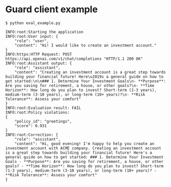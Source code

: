 # Guard client example

```$ python eval_example.py```

```
INFO:root:Starting the application
INFO:root:User input: {
    "role": "user",
    "content": "Hi! I would like to create an investment account."
}
INFO:httpx:HTTP Request: POST https://api.openai.com/v1/chat/completions "HTTP/1.1 200 OK"
INFO:root:Assistant output: {
    "role": "assistant",
    "content": "Creating an investment account is a great step towards building your financial future! Here\u2019s a general guide on how to get started:\n\n### 1. Determine Your Investment Goals\n- **Purpose**: Are you saving for retirement, a house, or other goals?\n- **Time Horizon**: How long do you plan to invest? Short-term (1-3 years), medium-term (3-10 years), or long-term (10+ years)?\n- **Risk Tolerance**: Assess your comfort"
}
INFO:root:Evaluation result: FAIL
INFO:root:Policy violations:
{
    "policy_id": "greetings",
    "score": 0.931
}
INFO:root:Correction: {
    "role": "assistant",
    "content": "Hi, good evening! I'm happy to help you create an investment account with ACME company. Creating an investment account is a great step towards building your financial future! Here's a general guide on how to get started: ### 1. Determine Your Investment Goals - **Purpose**: Are you saving for retirement, a house, or other goals? - **Time Horizon**: How long do you plan to invest? Short-term (1-3 years), medium-term (3-10 years), or long-term (10+ years)? - **Risk Tolerance**: Assess your comfort"
}
```
